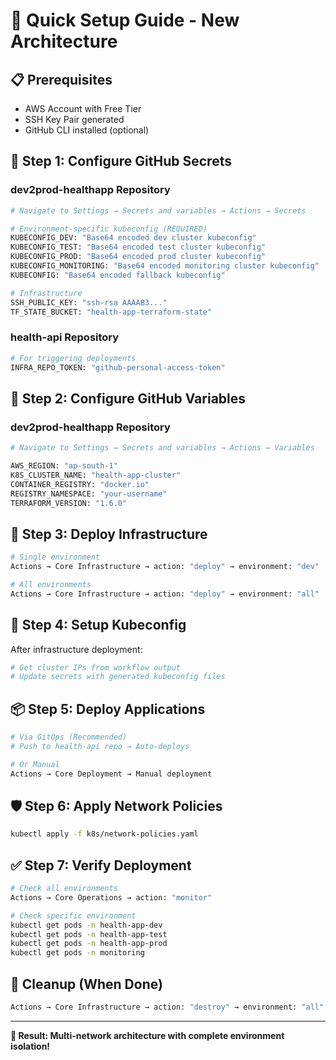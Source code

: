 # 🚀 Quick Setup Guide - New Architecture

## 📋 Prerequisites
- AWS Account with Free Tier
- SSH Key Pair generated
- GitHub CLI installed (optional)

## 🔧 Step 1: Configure GitHub Secrets

### **dev2prod-healthapp Repository**
```bash
# Navigate to Settings → Secrets and variables → Actions → Secrets

# Environment-specific kubeconfig (REQUIRED)
KUBECONFIG_DEV: "Base64 encoded dev cluster kubeconfig"
KUBECONFIG_TEST: "Base64 encoded test cluster kubeconfig"
KUBECONFIG_PROD: "Base64 encoded prod cluster kubeconfig"
KUBECONFIG_MONITORING: "Base64 encoded monitoring cluster kubeconfig"
KUBECONFIG: "Base64 encoded fallback kubeconfig"

# Infrastructure
SSH_PUBLIC_KEY: "ssh-rsa AAAAB3..."
TF_STATE_BUCKET: "health-app-terraform-state"
```

### **health-api Repository**
```bash
# For triggering deployments
INFRA_REPO_TOKEN: "github-personal-access-token"
```

## 🔧 Step 2: Configure GitHub Variables

### **dev2prod-healthapp Repository**
```bash
# Navigate to Settings → Secrets and variables → Actions → Variables

AWS_REGION: "ap-south-1"
K8S_CLUSTER_NAME: "health-app-cluster"
CONTAINER_REGISTRY: "docker.io"
REGISTRY_NAMESPACE: "your-username"
TERRAFORM_VERSION: "1.6.0"
```

## 🚀 Step 3: Deploy Infrastructure

```bash
# Single environment
Actions → Core Infrastructure → action: "deploy" → environment: "dev"

# All environments
Actions → Core Infrastructure → action: "deploy" → environment: "all"
```

## 🔗 Step 4: Setup Kubeconfig

After infrastructure deployment:
```bash
# Get cluster IPs from workflow output
# Update secrets with generated kubeconfig files
```

## 📦 Step 5: Deploy Applications

```bash
# Via GitOps (Recommended)
# Push to health-api repo → Auto-deploys

# Or Manual
Actions → Core Deployment → Manual deployment
```

## 🛡️ Step 6: Apply Network Policies

```bash
kubectl apply -f k8s/network-policies.yaml
```

## ✅ Step 7: Verify Deployment

```bash
# Check all environments
Actions → Core Operations → action: "monitor"

# Check specific environment
kubectl get pods -n health-app-dev
kubectl get pods -n health-app-test
kubectl get pods -n health-app-prod
kubectl get pods -n monitoring
```

## 🧹 Cleanup (When Done)

```bash
Actions → Core Infrastructure → action: "destroy" → environment: "all" → confirm: "DESTROY"
```

---

**🎯 Result: Multi-network architecture with complete environment isolation!**